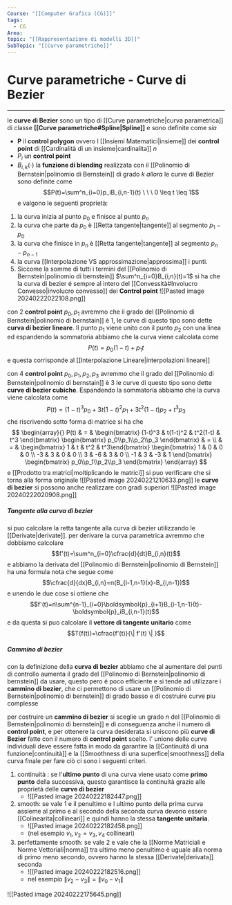 ```yaml
---
Course: "[[Computer Grafica (CG)]]"
tags:
  - CG
Area: 
topic: "[[Rappresentazione di modelli 3D]]"
SubTopic: "[[Curve parametriche]]"
---
```


# Curve parametriche - Curve di Bezier
---
le __curve di Bezier__ sono un tipo di [[Curve parametriche|curva parametrica]] di classe __[[Curve parametriche#Spline|Spline]]__ e sono definite come
_sia_
- $\boldsymbol{P}$ il __control polygon__ ovvero l [[Insiemi Matematici|insieme]] dei __control point__ di [[Cardinalità di un insieme|cardinalita]]  $n$
- $P_i$ un __control point__
- $B_{i,k}(\cdot)$ la __funzione di blending__ realizzata con il [[Polinomio di Bernstein|polinomio di Bernstein]] di grado $k$
_allora_ le curve di Bezier sono definite come $$P(t)=\sum^n_{i=0}p_iB_{i,n-1}(t) \ \ \ 0 \leq t \leq 1$$
e valgono le seguenti proprietà:
1. la curva inizia al punto $p_0$ e finisce al punto $p_n$
2. la curva che parte da $p_0$ è [[Retta tangente|tangente]] al segmento $p_1-p_0$
3. la curva che finisce in $p_n$ è [[Retta tangente|tangente]] al segmento $p_n-p_{n-1}$
4. la curva [[Interpolazione VS approssimazione|approssima]] i punti.
5. Siccome la somme di tutti i termini del [[Polinomio di Bernstein|polinomio di bernstein]]  $\sum^n_{i=0}B_{i,n}(t)=1$ si ha che la curva di bezier é sempre al intero del [[Convessità#Involucro Convesso|involucro convesso]] dei __Control point__ 
	![[Pasted image 20240222022108.png]]

con $2$ __control point__ $p_0,p_1$ avremmo che il grado del [[Polinomio di Bernstein|polinomio di bernstain]] è $1$, le curve di questo tipo sono dette __curva di bezier lineare__. Il punto $p_1$ viene unito con il punto $p_2$ con una linea ed espandendo la sommatoria abbiamo che la curva viene calcolata come$$P(t)=p_0(1-t)+p_1t$$ e questa corrisponde al [[Interpolazione Lineare|interpolazioni lineare]]



con $4$ __control point__ $p_0,p_1,p_2,p_3$ avremmo che il grado del [[Polinomio di Bernstein|polinomio di bernstain]] è $3$ le curve di questo tipo sono dette __curve di bezier cubiche__. Espandendo la sommatoria abbiamo che la curva viene calcolata come$$P(t)=(1-t)^3p_0+3t(1-t)^2p_1+3t^2(1-t)p_2+t^3p_3$$ che riscrivendo sotto forma di matrice si ha che $$
\begin{array}{}
P(t) & = & \begin{bmatrix}
(1-t)^3 & t(1-t)^2  & t^2(1-t) & t^3
\end{bmatrix} 
\begin{bmatrix}
p_0\\p_1\\p_2\\p_3
\end{bmatrix} & = \\
& = & \begin{bmatrix} 1 & t & t^2 & t^3\end{bmatrix} 
 \begin{bmatrix}
1 & 0 & 0 & 0 \\
-3 & 3 & 0 & 0 \\
3 & -6 & 3 & 0 \\
-1 & 3 & -3 & 1
\end{bmatrix}
\begin{bmatrix}
p_0\\p_1\\p_2\\p_3
\end{bmatrix}
\end{array}
$$
e [[Prodotto tra matrici|moltiplicando le matrici]] si puo verificare che si torna alla forma originale
![[Pasted image 20240221210633.png]]
le __curve di bezier__ si possono anche realizzare con gradi superiori 
![[Pasted image 20240222020908.png]]

##### Tangente alla curva di bezier
si puo calcolare la retta tangente alla curva di bezier utilizzando le [[Derivate|derivate]].
per derivare la curva parametrica avremmo che dobbiamo calcolare $$f'(t)=\sum^n_{i=0}\cfrac{d}{dt}B_{i,n}(t)$$ e abbiamo la derivata del [[Polinomio di Bernstein|polinomio di Bernstein]] ha una formula nota che segue come  $$\cfrac{d}{dx}B_{i,n}=n(B_{i-1,n-1}(x)-B_{i,n-1})$$ e unendo le due cose si ottiene che $$f'(t)=n\sum^{n-1}_{i=0}\boldsymbol{p}_{i+1}B_{i-1,n-1}(t)-\boldsymbol{p}_iB_{i,n-1}(t)$$
e da questa si puo calcolare il __vettore di tangente unitario__ come $$T(f(t))=\cfrac{f'(t)}{\| f'(t) \| }$$

##### Cammino di bezier
con la definizione della __curva di bezier__ abbiamo che al aumentare dei punti di controllo aumenta il grado del [[Polinomio di Bernstein|polinomio di bernstein]] da usare, questo pero é poco efficiente e si tende ad utilizzare i __cammino di bezier__, che ci permettono di usare un [[Polinomio di Bernstein|polinomio di bernstein]] di grado basso e di costruire curve piu complesse  

per costruire un __cammino di bezier__ si sceglie un grado $n$ del [[Polinomio di Bernstein|polinomio di bernstein]] e di conseguenza anche il numero di __control point__, e per ottenere la curva desiderata si uniscono più __curve di Bezier__ fatte con il numero di __control point__ scelto.
l' unione delle curve individuali deve essere fatta in modo da garantire la [[Continuità di una funzione|continuità]] e la [[Smoothness di una superfice|smoothness]] della curva finale per fare ciò ci sono i seguenti criteri.
1) continuità : se l'__ultimo punto__ di una curva viene usato come __primo punto__ della successiva, questo garantisce la continuità grazie alle proprietà delle __curve di bezier__
	- ![[Pasted image 20240222182447.png]]
2) smooth: se vale $1$ e il penultimo e l ultimo punto della prima curva assieme al primo e al secondo della seconda curva devono essere [[Colinearita|collineari]] e quindi hanno la stessa __tangente unitaria__.
	- ![[Pasted image 20240222182458.png]]
	- (nel esempio $v_1,v_2=v_3,v_4$ collineari) 
1) perfettamente smooth: se vale $2$ e vale che la [[Norme Matriciali e Norme Vettoriali|norma]] tra ultimo meno penultimo è uguale alla norma di primo meno secondo, ovvero hanno la stessa [[Derivate|derivata]] seconda
	- ![[Pasted image 20240222182516.png]]
	- nel esempio $\| v_2-v_3 \| = \| v_0-v_1 \|$

![[Pasted image 20240222175645.png]]